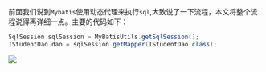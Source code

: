 前面我们说到`Mybatis`使用动态代理来执行`sql`,大致说了一下流程，本文将整个流程说得再详细一点。主要的代码如下：
``` java
SqlSession sqlSession = MyBatisUtils.getSqlSession();
IStudentDao dao = sqlSession.getMapper(IStudentDao.class);
```

![](https://markdownpicture.oss-cn-qingdao.aliyuncs.com/blog/20201227005420.png)
